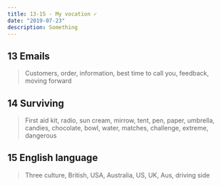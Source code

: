 ```yaml
---
title: 13-15 - My vocation ✓
date: "2019-07-23"
description: Something
---
```

## 13 Emails
> Customers, order, information, best time to call you, feedback, moving forward

## 14 Surviving
> First aid kit, radio, sun cream, mirrow, tent, pen, paper, umbrella, candies, chocolate, bowl, water, matches, challenge, extreme, dangerous

## 15 English language
> Three culture, British, USA, Australia, US, UK, Aus, driving side
